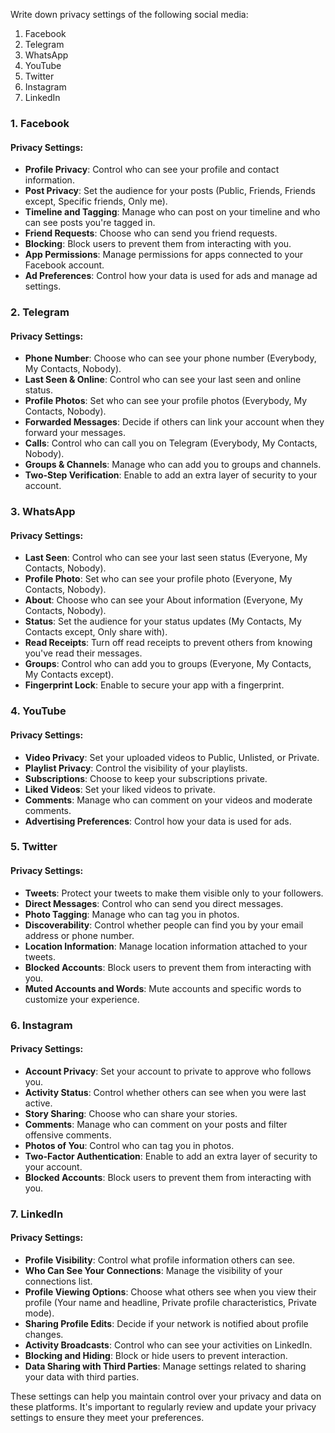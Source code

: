 Write down privacy settings of the following social media: 

1. Facebook 
2. Telegram 
3. WhatsApp 
4. YouTube 
5. Twitter 
6. Instagram 
7. LinkedIn 

### 1. Facebook
#### Privacy Settings:
- **Profile Privacy**: Control who can see your profile and contact information.
- **Post Privacy**: Set the audience for your posts (Public, Friends, Friends except, Specific friends, Only me).
- **Timeline and Tagging**: Manage who can post on your timeline and who can see posts you're tagged in.
- **Friend Requests**: Choose who can send you friend requests.
- **Blocking**: Block users to prevent them from interacting with you.
- **App Permissions**: Manage permissions for apps connected to your Facebook account.
- **Ad Preferences**: Control how your data is used for ads and manage ad settings.

### 2. Telegram
#### Privacy Settings:
- **Phone Number**: Choose who can see your phone number (Everybody, My Contacts, Nobody).
- **Last Seen & Online**: Control who can see your last seen and online status.
- **Profile Photos**: Set who can see your profile photos (Everybody, My Contacts, Nobody).
- **Forwarded Messages**: Decide if others can link your account when they forward your messages.
- **Calls**: Control who can call you on Telegram (Everybody, My Contacts, Nobody).
- **Groups & Channels**: Manage who can add you to groups and channels.
- **Two-Step Verification**: Enable to add an extra layer of security to your account.

### 3. WhatsApp
#### Privacy Settings:
- **Last Seen**: Control who can see your last seen status (Everyone, My Contacts, Nobody).
- **Profile Photo**: Set who can see your profile photo (Everyone, My Contacts, Nobody).
- **About**: Choose who can see your About information (Everyone, My Contacts, Nobody).
- **Status**: Set the audience for your status updates (My Contacts, My Contacts except, Only share with).
- **Read Receipts**: Turn off read receipts to prevent others from knowing you've read their messages.
- **Groups**: Control who can add you to groups (Everyone, My Contacts, My Contacts except).
- **Fingerprint Lock**: Enable to secure your app with a fingerprint.

### 4. YouTube
#### Privacy Settings:
- **Video Privacy**: Set your uploaded videos to Public, Unlisted, or Private.
- **Playlist Privacy**: Control the visibility of your playlists.
- **Subscriptions**: Choose to keep your subscriptions private.
- **Liked Videos**: Set your liked videos to private.
- **Comments**: Manage who can comment on your videos and moderate comments.
- **Advertising Preferences**: Control how your data is used for ads.

### 5. Twitter
#### Privacy Settings:
- **Tweets**: Protect your tweets to make them visible only to your followers.
- **Direct Messages**: Control who can send you direct messages.
- **Photo Tagging**: Manage who can tag you in photos.
- **Discoverability**: Control whether people can find you by your email address or phone number.
- **Location Information**: Manage location information attached to your tweets.
- **Blocked Accounts**: Block users to prevent them from interacting with you.
- **Muted Accounts and Words**: Mute accounts and specific words to customize your experience.

### 6. Instagram
#### Privacy Settings:
- **Account Privacy**: Set your account to private to approve who follows you.
- **Activity Status**: Control whether others can see when you were last active.
- **Story Sharing**: Choose who can share your stories.
- **Comments**: Manage who can comment on your posts and filter offensive comments.
- **Photos of You**: Control who can tag you in photos.
- **Two-Factor Authentication**: Enable to add an extra layer of security to your account.
- **Blocked Accounts**: Block users to prevent them from interacting with you.

### 7. LinkedIn
#### Privacy Settings:
- **Profile Visibility**: Control what profile information others can see.
- **Who Can See Your Connections**: Manage the visibility of your connections list.
- **Profile Viewing Options**: Choose what others see when you view their profile (Your name and headline, Private profile characteristics, Private mode).
- **Sharing Profile Edits**: Decide if your network is notified about profile changes.
- **Activity Broadcasts**: Control who can see your activities on LinkedIn.
- **Blocking and Hiding**: Block or hide users to prevent interaction.
- **Data Sharing with Third Parties**: Manage settings related to sharing your data with third parties.

These settings can help you maintain control over your privacy and data on these platforms. It's important to regularly review and update your privacy settings to ensure they meet your preferences.